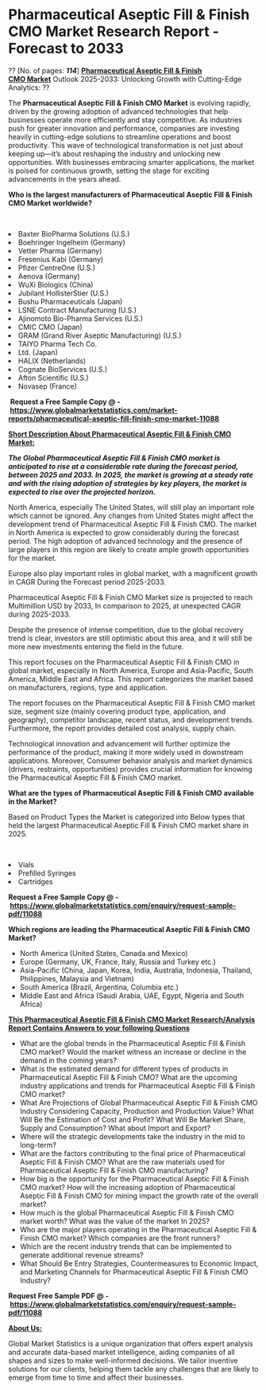 <H1>Pharmaceutical Aseptic Fill & Finish CMO Market Research Report - Forecast to 2033</H1><p>?? [No. of pages:&nbsp;<strong><em>114</em></strong>]&nbsp;<strong><a href="https://www.globalmarketstatistics.com/market-reports/pharmaceutical-aseptic-fill-finish-cmo-market-11088">Pharmaceutical Aseptic Fill & Finish CMO&nbsp;Market</a></strong>&nbsp;Outlook 2025-2033: Unlocking Growth with Cutting-Edge Analytics: ??</p><p>The <strong>Pharmaceutical Aseptic Fill & Finish CMO Market</strong> is evolving rapidly, driven by the growing adoption of advanced technologies that help businesses operate more efficiently and stay competitive. As industries push for greater innovation and performance, companies are investing heavily in cutting-edge solutions to streamline operations and boost productivity. This wave of technological transformation is not just about keeping up&mdash;it&rsquo;s about reshaping the industry and unlocking new opportunities. With businesses embracing smarter applications, the market is poised for continuous growth, setting the stage for exciting advancements in the years ahead.</p><p><strong>Who is the largest manufacturers of Pharmaceutical Aseptic Fill & Finish CMO Market worldwide?</strong></p><p>&nbsp;<li>Baxter BioPharma Solutions (U.S.)<li> Boehringer Ingelheim (Germany)<li> Vetter Pharma (Germany)<li> Fresenius Kabi (Germany)<li> Pfizer CentreOne (U.S.)<li> Aenova (Germany)<li> WuXi Biologics (China)<li> Jubilant HollisterStier (U.S.)<li> Bushu Pharmaceuticals (Japan)<li> LSNE Contract Manufacturing (U.S.)<li> Ajinomoto Bio-Pharma Services (U.S.)<li> CMIC CMO (Japan)<li> GRAM (Grand River Aseptic Manufacturing) (U.S.)<li> TAIYO Pharma Tech Co.<li>Ltd. (Japan)<li> HALIX (Netherlands)<li> Cognate BioServices (U.S.)<li> Afton Scientific (U.S.)<li> Novasep (France)</p><p>&nbsp;<strong>Request a Free Sample Copy @ -&nbsp;<a href="https://www.globalmarketstatistics.com/market-reports/pharmaceutical-aseptic-fill-finish-cmo-market-11088">https://www.globalmarketstatistics.com/market-reports/pharmaceutical-aseptic-fill-finish-cmo-market-11088</a></strong></p><p><strong><u>Short Description About Pharmaceutical Aseptic Fill & Finish CMO Market:</u></strong></p><p><strong><em>The Global Pharmaceutical Aseptic Fill & Finish CMO market is anticipated to rise at a considerable rate during the forecast period, between 2025 and 2033. In 2025, the market is growing at a steady rate and with the rising adoption of strategies by key players, the market is expected to rise over the projected horizon.</em></strong></p><p>North America, especially The United States, will still play an important role which cannot be ignored. Any changes from United States might affect the development trend of Pharmaceutical Aseptic Fill & Finish CMO. The market in North America is expected to grow considerably during the forecast period. The high adoption of advanced technology and the presence of large players in this region are likely to create ample growth opportunities for the market.</p><p>Europe also play important roles in global market, with a magnificent growth in CAGR During the Forecast period 2025-2033.</p><p>Pharmaceutical Aseptic Fill & Finish CMO Market size is projected to reach Multimillion USD by 2033, In comparison to 2025, at unexpected CAGR during 2025-2033.</p><p>Despite the presence of intense competition, due to the global recovery trend is clear, investors are still optimistic about this area, and it will still be more new investments entering the field in the future.</p><p>This report focuses on the Pharmaceutical Aseptic Fill & Finish CMO in global market, especially in North America, Europe and Asia-Pacific, South America, Middle East and Africa. This report categorizes the market based on manufacturers, regions, type and application.</p><p>The report focuses on the Pharmaceutical Aseptic Fill & Finish CMO market size, segment size (mainly covering product type, application, and geography), competitor landscape, recent status, and development trends. Furthermore, the report provides detailed cost analysis, supply chain.</p><p>Technological innovation and advancement will further optimize the performance of the product, making it more widely used in downstream applications. Moreover, Consumer behavior analysis and market dynamics (drivers, restraints, opportunities) provides crucial information for knowing the Pharmaceutical Aseptic Fill & Finish CMO market.</p><p><strong>What are the types of Pharmaceutical Aseptic Fill & Finish CMO available in the Market?</strong></p><p>Based on Product Types the Market is categorized into Below types that held the largest Pharmaceutical Aseptic Fill & Finish CMO market share in 2025.</p><p>&nbsp;<li>Vials<li> Prefilled Syringes<li> Cartridges&nbsp;</p><p><strong>Request a Free Sample Copy @ -&nbsp;<a href="https://www.globalmarketstatistics.com/enquiry/request-sample-pdf/11088">https://www.globalmarketstatistics.com/enquiry/request-sample-pdf/11088</a></strong></p><p><strong>Which regions are leading the Pharmaceutical Aseptic Fill & Finish CMO Market?</strong></p><ul><li>North America (United States, Canada and Mexico)</li><li>Europe (Germany, UK, France, Italy, Russia and Turkey etc.)</li><li>Asia-Pacific (China, Japan, Korea, India, Australia, Indonesia, Thailand, Philippines, Malaysia and Vietnam)</li><li>South America (Brazil, Argentina, Columbia etc.)</li><li>Middle East and Africa (Saudi Arabia, UAE, Egypt, Nigeria and South Africa)</li></ul><p><strong><u>This Pharmaceutical Aseptic Fill & Finish CMO Market Research/Analysis Report Contains Answers to your following Questions</u></strong></p><ul><li>What are the global trends in the Pharmaceutical Aseptic Fill & Finish CMO market? Would the market witness an increase or decline in the demand in the coming years?</li><li>What is the estimated demand for different types of products in Pharmaceutical Aseptic Fill & Finish CMO? What are the upcoming industry applications and trends for Pharmaceutical Aseptic Fill & Finish CMO market?</li><li>What Are Projections of Global Pharmaceutical Aseptic Fill & Finish CMO Industry Considering Capacity, Production and Production Value? What Will Be the Estimation of Cost and Profit? What Will Be Market Share, Supply and Consumption? What about Import and Export?</li><li>Where will the strategic developments take the industry in the mid to long-term?</li><li>What are the factors contributing to the final price of Pharmaceutical Aseptic Fill & Finish CMO? What are the raw materials used for Pharmaceutical Aseptic Fill & Finish CMO manufacturing?</li><li>How big is the opportunity for the Pharmaceutical Aseptic Fill & Finish CMO market? How will the increasing adoption of Pharmaceutical Aseptic Fill & Finish CMO for mining impact the growth rate of the overall market?</li><li>How much is the global Pharmaceutical Aseptic Fill & Finish CMO market worth? What was the value of the market In 2025?</li><li>Who are the major players operating in the Pharmaceutical Aseptic Fill & Finish CMO market? Which companies are the front runners?</li><li>Which are the recent industry trends that can be implemented to generate additional revenue streams?</li><li>What Should Be Entry Strategies, Countermeasures to Economic Impact, and Marketing Channels for Pharmaceutical Aseptic Fill & Finish CMO Industry?</li></ul><p><strong>Request Free Sample PDF @ -&nbsp;<a href="https://www.globalmarketstatistics.com/enquiry/request-sample-pdf/11088">https://www.globalmarketstatistics.com/enquiry/request-sample-pdf/11088</a></strong></p><p><strong><u>About Us:</u></strong></p><p>Global Market Statistics&nbsp;is a unique organization that offers expert analysis and accurate data-based market intelligence, aiding companies of all shapes and sizes to make well-informed decisions. We tailor inventive solutions for our clients, helping them tackle any challenges that are likely to emerge from time to time and affect their businesses.</p>
